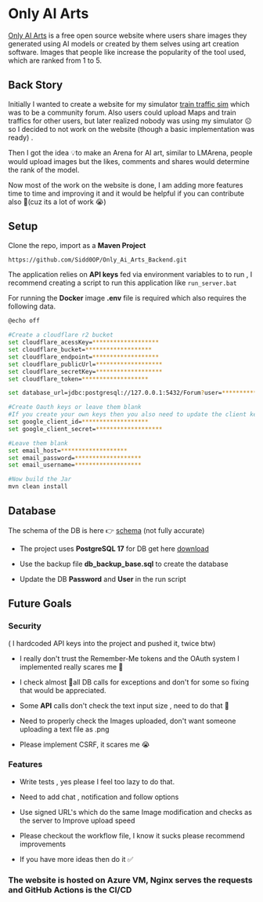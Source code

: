 # Only AI Arts

[Only AI Arts](http://onlyaiarts.com/) is a free open source website where users share images they generated using AI models or created by them selves using art creation software. Images that people like increase the popularity of the tool used, which are ranked from 1 to 5. 


## Back Story

Initially I wanted to create a website for my simulator [train traffic sim](https://github.com/Sidd0OP/A-Simple-Game-About-Scheduling-Trains) which was to be a community forum. Also users could upload Maps and train traffics for other users, but later realized nobody was using my simulator ☹️ so I decided to not work on the website (though a basic implementation was ready) .

Then I got the idea 💡to make an Arena for AI art, similar to LMArena, people would upload images but the likes, comments and shares would determine the rank of the model. 

Now most of the work on the website is done, I am adding more features time to time and improving it and it would be helpful if you can contribute also 💖(cuz its a lot of work 😭)

## Setup


Clone the repo, import as a **Maven Project**

```bash 
https://github.com/Sidd0OP/Only_Ai_Arts_Backend.git
```  

The application relies on **API keys** fed via environment variables to to run , I recommend creating a script to run this application like ```run_server.bat```

For running the **Docker** image **.env** file is required which also requires the following data.

```bash
@echo off

#Create a cloudflare r2 bucket 
set cloudflare_acessKey=*******************
set cloudflare_bucket=*******************
set cloudflare_endpoint=*******************
set cloudflare_publicUrl=*******************
set cloudflare_secretKey=*******************
set cloudflare_token=*******************

set database_url=jdbc:postgresql://127.0.0.1:5432/Forum?user=*******************&password=*******************

#Create Oauth keys or leave them blank
#If you create your own keys then you also need to update the client key in vue project 
set google_client_id=*******************
set google_client_secret=*******************

#Leave them blank
set email_host=*******************
set email_password=*******************
set email_username=*******************

#Now build the Jar
mvn clean install
```

## Database 

The schema of the DB is here 👉 [schema](https://drawsql.app/teams/patiala/diagrams/simulator-forum) (not fully accurate)

- The project uses **PostgreSQL 17** for DB get here [download](https://www.postgresql.org/download/)

- Use the backup file **db_backup_base.sql** to create the database 

- Update the DB **Password** and **User** in the run script

## Future Goals

### Security

( I hardcoded API keys into the project and pushed it, twice btw)

- I really don't trust the Remember-Me tokens and the OAuth system I implemented really scares me 🥶

- I check almost 🥲all DB calls for exceptions and don't for some so fixing that would be appreciated. 

- Some **API** calls don't check the text input size , need to do that 📝

- Need to properly check the Images uploaded, don't want someone uploading a text file as .png
- Please implement CSRF, it scares me 😭 

### Features

- Write tests , yes please I feel too lazy to do that.

- Need to add chat , notification and follow options

- Use signed URL's which do the same  Image modification and checks as the server to Improve upload speed 
- Please checkout the workflow file, I know it sucks please recommend improvements 
- If you have more ideas then do it ✅


### The website is hosted on Azure VM, Nginx serves the requests and  GitHub Actions is the CI/CD 











